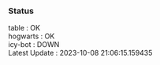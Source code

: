 ### Status


table : OK  
hogwarts : OK  
icy-bot : DOWN  
Latest Update : 2023-10-08 21:06:15.159435
